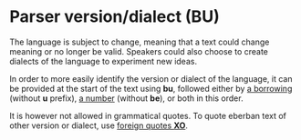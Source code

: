 # Parser version/dialect (BU)

The language is subject to change, meaning that a text could change meaning
or no longer be valid. Speakers could also choose to create dialects of the
language to experiment new ideas.

In order to more easily identify the version or dialect of the language, it
can be provided at the start of the text using **bu**, followed either by
[a borrowing](../units/B.md) (without **u** prefix),
[a number](../units/TA_BQ.md) (without **be**), or both in this order.

It is however not allowed in grammatical quotes. To quote eberban text of
other version or dialect, use [foreign quotes **XO**](../units/XA_XE_XO.md).